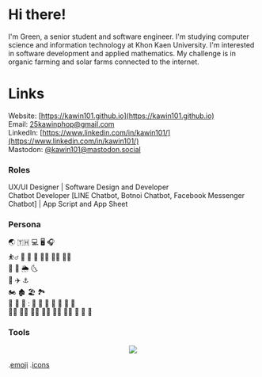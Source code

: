 # Hi there!
 I'm Green, a senior student and software engineer. I'm studying computer science and information technology at Khon Kaen University. I'm interested in software development and applied mathematics. My challenge is in organic farming and solar farms connected to the internet.

# Links
Website: [https://kawin101.github.io](https://kawin101.github.io) \
Email: [25kawinphop@gmail.com](25kawinphop@gmail.com) \
LinkedIn: [https://www.linkedin.com/in/kawin101/](https://www.linkedin.com/in/kawin101/) \
Mastodon: [@kawin101@mastodon.social](https://mastodon.social/@kawin101)

### Roles
UX/UI Designer | Software Design and Developer \
Chatbot Developer [LINE Chatbot, Botnoi Chatbot, Facebook Messenger Chatbot] | App Script and App Sheet 

### Persona
:earth_asia: :thailand:	:computer:	:desktop_computer:	:headphones:	\
:basketball_man: :basketball:	:diving_mask: :football:	:swimming_man:	:mountain_biking_man:	:man_playing_water_polo:	\
:rainbow:	:ocean:	:sun_behind_rain_cloud:	:last_quarter_moon_with_face:	\
:aerial_tramway:	:airplane:	:anchor:	\
:motorcycle:	:derelict_house:	:beach_umbrella:	:national_park:	\
:tea:	:shrimp:	:rice_ball:	:	:bento:	:curry:	:ramen:	:green_salad:	:sandwich:	:broccoli:	:banana:	\
:merman:	:mage_man:	:technologist:	:man_technologist:	:man_student:	:student:	:handshake:	:call_me_hand:	:japanese_goblin:	

### Tools
<p align="center">
  <a href="https://skillicons.dev">
    <img src="https://skillicons.dev/icons?i=bash,linux,github,bootstrap,py,django,figma,html,js,jquery,nodejs,mongodb,php,mysql,postman" />
  </a>
</p>

.[emoji](https://github.com/ikatyang/emoji-cheat-sheet/blob/master/README.md) .[icons](https://github.com/tandpfun/skill-icons) 
